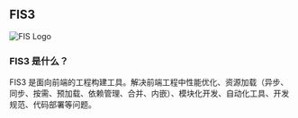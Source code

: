 ## FIS3

![FIS Logo](https://raw.githubusercontent.com/fex-team/fis3/master/doc/logo.png)

### FIS3 是什么？

FIS3 是面向前端的工程构建工具。解决前端工程中性能优化、资源加载（异步、同步、按需、预加载、依赖管理、合并、内嵌）、模块化开发、自动化工具、开发规范、代码部署等问题。
